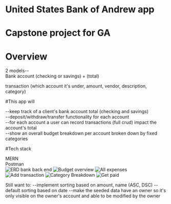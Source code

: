 # United States Bank of Andrew app
# Capstone project for GA


# Overview

2 models-- <br />
Bank account (checking or savings) + (total) <br />

transaction (which account it's under, amount, vendor, description, category)<br />


#This app will 

--keep track of a client's bank account total (checking and savings) <br />
--deposit/withdraw/transfer functionality for each account<br />
--for each account a user can record transactions (full crud) impact the account's total<br />
--show an overall budget breakdown per account broken down by fixed categories<br />

#Tech stack

MERN<br />
Postman<br />
![ERD bank back end](https://user-images.githubusercontent.com/97055154/165163919-c7435e78-44ce-4114-828b-36884a2ccc73.jpeg)
![Budget overview](https://user-images.githubusercontent.com/97055154/165163935-dc2e7374-304a-47a3-86f5-810f9f52902f.jpg)
![All expenses](https://user-images.githubusercontent.com/97055154/165163956-fbb9c3cd-66de-4098-9150-7ededefc26ba.jpg)
![Add transaction](https://user-images.githubusercontent.com/97055154/165163973-b60b8423-c057-45bc-98aa-8b917c2da214.jpg)
![Category Breakdown](https://user-images.githubusercontent.com/97055154/165163983-dc664265-4421-4517-b49a-08c5c5ec61a7.jpg)
![Get paid](https://user-images.githubusercontent.com/97055154/165164001-48159177-a0b7-45a7-bb0d-c603c30bf4f5.jpg)




Still want to:
    --implement sorting based on amount, name (ASC, DSC)
    --default sorting based on date
    --make the seeded data have an owner so it's only visible on the owner's account and able to be modified by the owner